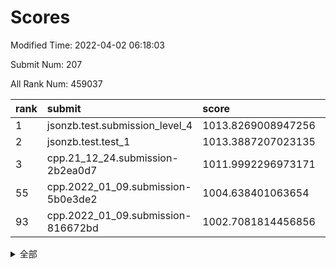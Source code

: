 # Scores

Modified Time: 2022-04-02 06:18:03

Submit Num: 207

All Rank Num: 459037

| rank |               submit               |       score        |       sigma        | pk_num |
| :--- | :--------------------------------- | :----------------- | :----------------- | :----- |
| 1    | jsonzb.test.submission_level_4     | 1013.8269008947256 | 0.8389372710994681 | 8876   |
| 2    | jsonzb.test.test_1                 | 1013.3887207023135 | 0.8283105595578455 | 8872   |
| 3    | cpp.21_12_24.submission-2b2ea0d7   | 1011.9992296973171 | 0.7774109994656054 | 8872   |
| 55   | cpp.2022_01_09.submission-5b0e3de2 | 1004.638401063654  | 0.724600183371971  | 8871   |
| 93   | cpp.2022_01_09.submission-816672bd | 1002.7081814456856 | 0.7164400729123409 | 8869   |


<details>
<summary>全部</summary>

| rank |                 submit                 |       score        |       sigma        | pk_num |
| :--- | :------------------------------------- | :----------------- | :----------------- | :----- |
| 1    | jsonzb.test.submission_level_4         | 1013.8269008947256 | 0.8389372710994681 | 8876   |
| 2    | jsonzb.test.test_1                     | 1013.3887207023135 | 0.8283105595578455 | 8872   |
| 3    | cpp.21_12_24.submission-2b2ea0d7       | 1011.9992296973171 | 0.7774109994656054 | 8872   |
| 4    | gobigger.level_3.submission_level_3_13 | 1011.4921534076674 | 0.7611546655735673 | 8864   |
| 5    | gobigger.level_3.submission_level_3_9  | 1011.3025268526185 | 0.7926358299044649 | 8865   |
| 6    | gobigger.level_3.submission_level_3_39 | 1011.2380912845684 | 0.7888238335650966 | 8869   |
| 7    | gobigger.level_3.submission_level_3_31 | 1011.0164156303707 | 0.7669244080904705 | 8876   |
| 8    | gobigger.level_3.submission_level_3_19 | 1010.9449105404395 | 0.7783049552658495 | 8867   |
| 9    | gobigger.level_3.submission_level_3_37 | 1010.9212055941412 | 0.7799751407012383 | 8872   |
| 10   | gobigger.level_3.submission_level_3_16 | 1010.8142350530609 | 0.7839912520895121 | 8868   |
| 11   | gobigger.level_3.submission_level_3_46 | 1010.7473892292436 | 0.7573504914777128 | 8865   |
| 12   | gobigger.level_3.submission_level_3_34 | 1010.7198699231272 | 0.7563542865606588 | 8870   |
| 13   | gobigger.level_3.submission_level_3_1  | 1010.5702777521728 | 0.7821515866155546 | 8868   |
| 14   | gobigger.level_3.submission_level_3_48 | 1010.5601556373367 | 0.7607401183044777 | 8872   |
| 15   | gobigger.level_3.submission_level_3_10 | 1010.543804248838  | 0.7409144768486536 | 8872   |
| 16   | gobigger.level_3.submission_level_3_45 | 1010.541581974242  | 0.7535423031900514 | 8873   |
| 17   | gobigger.level_3.submission_level_3_23 | 1010.476442066195  | 0.7620839473079274 | 8869   |
| 18   | gobigger.level_3.submission_level_3_7  | 1010.4004160311662 | 0.7684910319908721 | 8871   |
| 19   | gobigger.level_3.submission_level_3_47 | 1010.3511613382675 | 0.7725374245200235 | 8873   |
| 20   | gobigger.level_3.submission_level_3_26 | 1010.3320617534556 | 0.790977148563731  | 8872   |
| 21   | gobigger.level_3.submission_level_3_20 | 1010.2946941474905 | 0.7532201977030095 | 8867   |
| 22   | gobigger.level_3.submission_level_3_24 | 1010.2855841621049 | 0.7523603650927697 | 8865   |
| 23   | gobigger.level_3.submission_level_3_36 | 1010.267817161673  | 0.7728056379911897 | 8868   |
| 24   | gobigger.level_3.submission_level_3_8  | 1010.1084955095968 | 0.7534558854596564 | 8872   |
| 25   | gobigger.level_3.submission_level_3_15 | 1010.0218789117785 | 0.7620794600308668 | 8879   |
| 26   | gobigger.level_3.submission_level_3_44 | 1010.0132565207556 | 0.7662996229332404 | 8865   |
| 27   | gobigger.level_3.submission_level_3_40 | 1009.9879600229272 | 0.7503821981335866 | 8873   |
| 28   | gobigger.level_3.submission_level_3_41 | 1009.9810844797161 | 0.7617760437808829 | 8870   |
| 29   | gobigger.level_3.submission_level_3_35 | 1009.9685794757456 | 0.7523605596596057 | 8867   |
| 30   | gobigger.level_3.submission_level_3_2  | 1009.9614293607801 | 0.7578233422447157 | 8874   |
| 31   | gobigger.level_3.submission_level_3_38 | 1009.8399694657471 | 0.7621358456024375 | 8869   |
| 32   | gobigger.level_3.submission_level_3_5  | 1009.8340006750415 | 0.7604110458991113 | 8868   |
| 33   | gobigger.level_3.submission_level_3_3  | 1009.7053406863091 | 0.7414911936551584 | 8872   |
| 34   | gobigger.level_3.submission_level_3_42 | 1009.5472451283839 | 0.7589002696939603 | 8867   |
| 35   | gobigger.level_3.submission_level_3_25 | 1009.5378656145903 | 0.7411960291200184 | 8871   |
| 36   | gobigger.level_3.submission_level_3_33 | 1009.5316890722853 | 0.7470805707748831 | 8869   |
| 37   | gobigger.level_3.submission_level_3_17 | 1009.5036089890124 | 0.7315391735442546 | 8868   |
| 38   | gobigger.level_3.submission_level_3_0  | 1009.4801994782043 | 0.7608142357011669 | 8871   |
| 39   | gobigger.level_3.submission_level_3_18 | 1009.4733541483623 | 0.7426643369038597 | 8866   |
| 40   | gobigger.level_3.submission_level_3_6  | 1009.4138224726962 | 0.7382043302478027 | 8871   |
| 41   | gobigger.level_3.submission_level_3_49 | 1009.4126719353682 | 0.8077434007966718 | 8864   |
| 42   | gobigger.level_3.submission_level_3_27 | 1009.3855585092547 | 0.7598519178089939 | 8871   |
| 43   | gobigger.level_3.submission_level_3_14 | 1009.3677563005105 | 0.7597593382121987 | 8874   |
| 44   | gobigger.level_3.submission_level_3_28 | 1009.2252786540714 | 0.7464585585826644 | 8867   |
| 45   | gobigger.level_3.submission_level_3_43 | 1009.1229980492435 | 0.7455121816032063 | 8871   |
| 46   | gobigger.level_3.submission_level_3_32 | 1009.0768722083108 | 0.7405281439298572 | 8872   |
| 47   | gobigger.level_3.submission_level_3_4  | 1009.0640959300434 | 0.7338747841457094 | 8866   |
| 48   | gobigger.level_3.submission_level_3_29 | 1008.9487958089808 | 0.7291663644133449 | 8872   |
| 49   | gobigger.level_3.submission_level_3_21 | 1008.8056570453922 | 0.7445538467829371 | 8874   |
| 50   | gobigger.level_3.submission_level_3_11 | 1008.7159738340694 | 0.7454674783435185 | 8870   |
| 51   | gobigger.level_3.submission_level_3_22 | 1008.6078511504543 | 0.7434748677667603 | 8874   |
| 52   | gobigger.level_3.submission_level_3_12 | 1008.5930689731008 | 0.7578395003013744 | 8865   |
| 53   | gobigger.level_3.submission_level_3_30 | 1008.2148394042094 | 0.7122262821677097 | 8872   |
| 54   | gobigger.level_1.submission_level_1_36 | 1005.1892803545832 | 0.7277126835891864 | 8867   |
| 55   | cpp.2022_01_09.submission-5b0e3de2     | 1004.638401063654  | 0.724600183371971  | 8871   |
| 56   | gobigger.level_1.submission_level_1_28 | 1004.3864792423133 | 0.7276294322229184 | 8872   |
| 57   | gobigger.level_1.submission_level_1_0  | 1004.3393483842455 | 0.7284765766932267 | 8868   |
| 58   | gobigger.level_1.submission_level_1_40 | 1004.2740276335229 | 0.7197344951859587 | 8868   |
| 59   | gobigger.level_1.submission_level_1_7  | 1004.2044509590465 | 0.7310190985530197 | 8872   |
| 60   | gobigger.level_1.submission_level_1_35 | 1004.147428785237  | 0.7122851225382143 | 8873   |
| 61   | gobigger.level_1.submission_level_1_49 | 1004.1428023318    | 0.7186081369241535 | 8875   |
| 62   | gobigger.level_1.submission_level_1_44 | 1004.1115395108867 | 0.7206059848017842 | 8867   |
| 63   | gobigger.level_1.submission_level_1_32 | 1004.1066825605105 | 0.7168993891127426 | 8868   |
| 64   | gobigger.level_1.submission_level_1_10 | 1004.0670588690365 | 0.7157991475299873 | 8873   |
| 65   | gobigger.level_1.submission_level_1_6  | 1004.0577975859597 | 0.7174102725664494 | 8873   |
| 66   | gobigger.level_1.submission_level_1_9  | 1004.0027252936031 | 0.731539188040227  | 8873   |
| 67   | gobigger.level_1.submission_level_1_18 | 1003.8581056186356 | 0.7192478581416598 | 8870   |
| 68   | gobigger.level_1.submission_level_1_17 | 1003.8389896770909 | 0.7149638629648721 | 8872   |
| 69   | gobigger.level_1.submission_level_1_46 | 1003.7931690688238 | 0.711286365411788  | 8866   |
| 70   | gobigger.level_1.submission_level_1_23 | 1003.790175205064  | 0.7145337908902503 | 8872   |
| 71   | gobigger.level_1.submission_level_1_37 | 1003.7474351485442 | 0.7130783502086895 | 8874   |
| 72   | gobigger.level_1.submission_level_1_34 | 1003.7342638310163 | 0.7194458707546443 | 8868   |
| 73   | gobigger.level_1.submission_level_1_47 | 1003.6974783867762 | 0.7171700129707408 | 8865   |
| 74   | gobigger.level_1.submission_level_1_41 | 1003.6524722159298 | 0.7236774164815158 | 8873   |
| 75   | gobigger.level_1.submission_level_1_30 | 1003.6444757180903 | 0.7137247996611129 | 8869   |
| 76   | gobigger.level_1.submission_level_1_20 | 1003.6367089069466 | 0.7143985345633437 | 8875   |
| 77   | gobigger.level_1.submission_level_1_1  | 1003.5914042665815 | 0.7118273487799688 | 8873   |
| 78   | gobigger.level_1.submission_level_1_43 | 1003.5896954634167 | 0.7083175834447228 | 8868   |
| 79   | gobigger.level_1.submission_level_1_15 | 1003.5740119882418 | 0.7223697527205283 | 8873   |
| 80   | gobigger.level_1.submission_level_1_5  | 1003.516209921112  | 0.7143893160728958 | 8864   |
| 81   | gobigger.level_1.submission_level_1_29 | 1003.4973513410658 | 0.7217624396998121 | 8873   |
| 82   | gobigger.level_1.submission_level_1_26 | 1003.3580046898803 | 0.7242419266254959 | 8868   |
| 83   | gobigger.level_1.submission_level_1_38 | 1003.3442830308538 | 0.73067457233214   | 8871   |
| 84   | gobigger.level_1.submission_level_1_14 | 1003.2797623188001 | 0.7225502736139343 | 8875   |
| 85   | gobigger.level_1.submission_level_1_11 | 1003.2665028823102 | 0.7218517620971203 | 8871   |
| 86   | gobigger.level_1.submission_level_1_45 | 1003.2477477850094 | 0.7210568179175347 | 8873   |
| 87   | gobigger.level_1.submission_level_1_2  | 1003.2445751303533 | 0.7174426381412475 | 8873   |
| 88   | gobigger.level_1.submission_level_1_39 | 1003.2415419968711 | 0.7248355488638104 | 8865   |
| 89   | gobigger.level_1.submission_level_1_22 | 1003.0307704458484 | 0.7086714864119246 | 8865   |
| 90   | gobigger.level_1.submission_level_1_31 | 1003.0243849077219 | 0.7166755494486883 | 8870   |
| 91   | gobigger.level_1.submission_level_1_16 | 1003.0143575279376 | 0.7081925640157394 | 8873   |
| 92   | gobigger.level_1.submission_level_1_24 | 1002.7159376094373 | 0.7122999289915992 | 8870   |
| 93   | cpp.2022_01_09.submission-816672bd     | 1002.7081814456856 | 0.7164400729123409 | 8869   |
| 94   | gobigger.level_1.submission_level_1_4  | 1002.7077492366353 | 0.7124393859579482 | 8870   |
| 95   | gobigger.level_1.submission_level_1_33 | 1002.6989511098246 | 0.707299917450723  | 8865   |
| 96   | gobigger.level_1.submission_level_1_19 | 1002.6277297897153 | 0.7163750441699394 | 8868   |
| 97   | gobigger.level_1.submission_level_1_3  | 1002.5656740287138 | 0.7123998607181685 | 8872   |
| 98   | gobigger.level_1.submission_level_1_13 | 1002.4958239640439 | 0.7053008843909764 | 8872   |
| 99   | gobigger.level_1.submission_level_1_48 | 1002.4666788579497 | 0.716260734371118  | 8873   |
| 100  | gobigger.level_1.submission_level_1_25 | 1002.3555698267545 | 0.7101709837249995 | 8869   |
| 101  | gobigger.level_1.submission_level_1_27 | 1002.3497836768811 | 0.7118867046327746 | 8873   |
| 102  | gobigger.level_1.submission_level_1_42 | 1002.1078655703625 | 0.7100866005573961 | 8873   |
| 103  | gobigger.level_1.submission_level_1_12 | 1002.082475696707  | 0.718050048072583  | 8876   |
| 104  | gobigger.level_1.submission_level_1_8  | 1002.0403678050228 | 0.6966309387911793 | 8870   |
| 105  | gobigger.level_1.submission_level_1_21 | 1001.6548003790938 | 0.71458930957943   | 8872   |
| 106  | gobigger.random.submission_random_32   | 998.1123670564423  | 0.7070543457228904 | 8874   |
| 107  | gobigger.random.submission_random_44   | 997.4969836300967  | 0.7021242864923242 | 8874   |
| 108  | gobigger.random.submission_random_9    | 997.4303859496827  | 0.7058215241408756 | 8868   |
| 109  | gobigger.random.submission_random_38   | 996.9969861027619  | 0.7050625678642516 | 8874   |
| 110  | gobigger.random.submission_random_35   | 996.9372702629178  | 0.7011291682492434 | 8871   |
| 111  | gobigger.random.submission_random_11   | 996.7829593260109  | 0.7042107445833276 | 8872   |
| 112  | gobigger.random.submission_random_6    | 996.7773092800559  | 0.7112836352916537 | 8867   |
| 113  | gobigger.random.submission_random_31   | 996.7643172162087  | 0.6960564191456265 | 8874   |
| 114  | gobigger.random.submission_random_29   | 996.7186679967069  | 0.7152668644981534 | 8868   |
| 115  | gobigger.random.submission_random_48   | 996.6499891327913  | 0.7031845432973085 | 8867   |
| 116  | gobigger.random.submission_random_26   | 996.6200535508673  | 0.7073050889895526 | 8865   |
| 117  | gobigger.random.submission_random_16   | 996.4324635216569  | 0.7025953736381769 | 8872   |
| 118  | gobigger.random.submission_random_8    | 996.4224230312733  | 0.7114798435225662 | 8866   |
| 119  | gobigger.random.submission_random_22   | 996.3903110819608  | 0.6998769488455856 | 8866   |
| 120  | gobigger.random.submission_random_21   | 996.2977685439764  | 0.717346295433778  | 8877   |
| 121  | gobigger.random.submission_random_34   | 996.2810434485486  | 0.7122988115622748 | 8867   |
| 122  | gobigger.random.submission_random_4    | 996.2696220534725  | 0.718586135926189  | 8868   |
| 123  | gobigger.random.submission_random_10   | 996.2092266831445  | 0.7235065656037559 | 8868   |
| 124  | gobigger.random.submission_random_27   | 996.1886012592098  | 0.7040748175431613 | 8864   |
| 125  | gobigger.random.submission_random_23   | 996.1354717402235  | 0.7087922853087285 | 8873   |
| 126  | gobigger.random.submission_random_18   | 996.1021999850219  | 0.7118726354041642 | 8874   |
| 127  | gobigger.random.submission_random_36   | 996.0942245480977  | 0.7085985562681367 | 8868   |
| 128  | gobigger.random.submission_random_30   | 996.0869445475643  | 0.7043996464482842 | 8876   |
| 129  | gobigger.random.submission_random_7    | 996.0776845302207  | 0.7181941331618518 | 8870   |
| 130  | gobigger.random.submission_random_28   | 996.0071444859765  | 0.7016270539426902 | 8873   |
| 131  | gobigger.random.submission_random_12   | 995.986496332329   | 0.7213852762937812 | 8868   |
| 132  | gobigger.random.submission_random_25   | 995.9173940327169  | 0.7133865238461238 | 8872   |
| 133  | gobigger.random.submission_random_0    | 995.9157024632271  | 0.7053447117211323 | 8874   |
| 134  | gobigger.random.submission_random_45   | 995.9088774432604  | 0.7072113431060861 | 8870   |
| 135  | gobigger.random.submission_random_1    | 995.8785511263479  | 0.7138956441219761 | 8873   |
| 136  | gobigger.random.submission_random_46   | 995.8335167729842  | 0.7110661248212475 | 8873   |
| 137  | gobigger.random.submission_random_2    | 995.7917981879209  | 0.7098830844956551 | 8866   |
| 138  | gobigger.random.submission_random_17   | 995.708263035705   | 0.7131483970090392 | 8867   |
| 139  | gobigger.random.submission_random_15   | 995.7046130890704  | 0.7247985473378936 | 8871   |
| 140  | gobigger.random.submission_random_33   | 995.6892740919865  | 0.7123618550690154 | 8869   |
| 141  | gobigger.random.submission_random_5    | 995.6154899605159  | 0.7134617846994908 | 8867   |
| 142  | gobigger.random.submission_random_40   | 995.6060299515331  | 0.7043107230065291 | 8873   |
| 143  | gobigger.random.submission_random_24   | 995.5319831358107  | 0.7065285946257721 | 8869   |
| 144  | gobigger.random.submission_random_42   | 995.3968790476655  | 0.713299222267059  | 8870   |
| 145  | gobigger.random.submission_random_39   | 995.3853284526296  | 0.7077519018037972 | 8870   |
| 146  | gobigger.random.submission_random_49   | 995.3844754658294  | 0.7290510663658881 | 8868   |
| 147  | gobigger.random.submission_random_13   | 995.3412260345502  | 0.7216018965710802 | 8874   |
| 148  | gobigger.random.submission_random_47   | 995.3158671245039  | 0.6960742503840597 | 8872   |
| 149  | gobigger.random.submission_random_20   | 995.1963694597346  | 0.7088342046517654 | 8874   |
| 150  | gobigger.random.submission_random_43   | 995.1753352634696  | 0.7149775267042386 | 8867   |
| 151  | gobigger.random.submission_random_19   | 995.1359076470787  | 0.7085864367276756 | 8877   |
| 152  | gobigger.random.submission_random_41   | 995.0702240683283  | 0.7265804186331084 | 8868   |
| 153  | gobigger.random.submission_random_3    | 994.9291179597286  | 0.7227665004065256 | 8877   |
| 154  | gobigger.random.submission_random_14   | 994.8796369158101  | 0.7053248095146923 | 8872   |
| 155  | gobigger.random.submission_random_37   | 994.5362207774095  | 0.7073577486841983 | 8871   |
| 156  | gobigger.level_2.submission_level_2_4  | 994.3057496382929  | 0.741931140274801  | 8875   |
| 157  | gobigger.level_2.submission_level_2_43 | 994.110277370595   | 0.7199399833092754 | 8867   |
| 158  | gobigger.level_2.submission_level_2_13 | 993.9627012687566  | 0.7372499432223493 | 8865   |
| 159  | gobigger.level_2.submission_level_2_27 | 993.9248852209322  | 0.7456516158552968 | 8870   |
| 160  | gobigger.level_2.submission_level_2_38 | 993.8708334293765  | 0.7111513517765018 | 8869   |
| 161  | gobigger.level_2.submission_level_2_6  | 993.6867515961384  | 0.7367644119233138 | 8870   |
| 162  | gobigger.level_2.submission_level_2_32 | 993.6009724411712  | 0.7398800249856547 | 8874   |
| 163  | gobigger.level_2.submission_level_2_35 | 993.288093248161   | 0.7481029416305366 | 8872   |
| 164  | gobigger.level_2.submission_level_2_28 | 993.2728771007568  | 0.7377958253316973 | 8869   |
| 165  | gobigger.level_2.submission_level_2_40 | 993.1717537375393  | 0.7350243995787842 | 8871   |
| 166  | gobigger.level_2.submission_level_2_34 | 993.1274144331647  | 0.7359825892527871 | 8865   |
| 167  | gobigger.level_2.submission_level_2_31 | 993.0987379290196  | 0.7343809814378689 | 8869   |
| 168  | gobigger.level_2.submission_level_2_36 | 993.0981136668959  | 0.745459207663742  | 8870   |
| 169  | gobigger.level_2.submission_level_2_11 | 992.8571820144487  | 0.754072373841535  | 8875   |
| 170  | gobigger.level_2.submission_level_2_47 | 992.7871729187455  | 0.7368118181995749 | 8863   |
| 171  | gobigger.level_2.submission_level_2_0  | 992.635471878134   | 0.7477061459864525 | 8871   |
| 172  | gobigger.level_2.submission_level_2_15 | 992.4527311725531  | 0.7519072865223462 | 8871   |
| 173  | gobigger.level_2.submission_level_2_7  | 992.372407514927   | 0.7302170055289241 | 8871   |
| 174  | gobigger.level_2.submission_level_2_24 | 992.335648786966   | 0.7461054046673151 | 8876   |
| 175  | gobigger.level_2.submission_level_2_5  | 992.2167397154324  | 0.7353310579766973 | 8868   |
| 176  | gobigger.level_2.submission_level_2_41 | 992.2056824604257  | 0.7216674799620107 | 8868   |
| 177  | gobigger.level_2.submission_level_2_30 | 992.2035098898599  | 0.7426095999249097 | 8868   |
| 178  | gobigger.level_2.submission_level_2_44 | 992.1810675889468  | 0.7383187347116993 | 8871   |
| 179  | gobigger.level_2.submission_level_2_12 | 992.1449869399482  | 0.7540167933468057 | 8871   |
| 180  | gobigger.level_2.submission_level_2_39 | 992.1426892410747  | 0.74409672345473   | 8865   |
| 181  | gobigger.level_2.submission_level_2_2  | 991.9692718714675  | 0.760920930301345  | 8864   |
| 182  | gobigger.level_2.submission_level_2_23 | 991.8887416016876  | 0.7470644440756093 | 8869   |
| 183  | gobigger.level_2.submission_level_2_1  | 991.863296264744   | 0.7461929944616632 | 8873   |
| 184  | gobigger.level_2.submission_level_2_46 | 991.8402715405255  | 0.7541464438541089 | 8873   |
| 185  | gobigger.level_2.submission_level_2_8  | 991.8358018885117  | 0.7224321463905856 | 8869   |
| 186  | gobigger.level_2.submission_level_2_19 | 991.7983137507248  | 0.7587641128211309 | 8875   |
| 187  | gobigger.level_2.submission_level_2_37 | 991.7724717826251  | 0.7500276273450379 | 8868   |
| 188  | gobigger.level_2.submission_level_2_20 | 991.7508505507416  | 0.738784607959466  | 8867   |
| 189  | gobigger.level_2.submission_level_2_14 | 991.5088283996782  | 0.7519324541836359 | 8868   |
| 190  | gobigger.level_2.submission_level_2_16 | 991.4734577780614  | 0.7624440544799985 | 8870   |
| 191  | gobigger.level_2.submission_level_2_33 | 991.4375841994646  | 0.7505484707030736 | 8867   |
| 192  | gobigger.level_2.submission_level_2_45 | 991.418186502608   | 0.754505958140783  | 8877   |
| 193  | gobigger.level_2.submission_level_2_21 | 991.3825222043865  | 0.7438797269732553 | 8868   |
| 194  | gobigger.level_2.submission_level_2_10 | 991.3296854245611  | 0.7522028141676896 | 8872   |
| 195  | gobigger.level_2.submission_level_2_22 | 991.2217775191111  | 0.7452364077764162 | 8873   |
| 196  | gobigger.level_2.submission_level_2_9  | 991.0091823972716  | 0.7715509771830001 | 8868   |
| 197  | gobigger.level_2.submission_level_2_29 | 991.0009643052529  | 0.7522905500106604 | 8867   |
| 198  | gobigger.level_2.submission_level_2_25 | 990.8835219236719  | 0.7421524926162358 | 8872   |
| 199  | gobigger.level_2.submission_level_2_18 | 990.81689980477    | 0.7373830798574935 | 8873   |
| 200  | gobigger.level_2.submission_level_2_48 | 990.8124320686757  | 0.7492558456108245 | 8873   |
| 201  | gobigger.level_2.submission_level_2_26 | 990.7723243792357  | 0.7701956675001528 | 8868   |
| 202  | gobigger.level_2.submission_level_2_49 | 990.7392932583763  | 0.7742009025921204 | 8867   |
| 203  | gobigger.level_2.submission_level_2_42 | 990.7278625870392  | 0.764453126263374  | 8868   |
| 204  | gobigger.level_2.submission_level_2_17 | 990.6926812689376  | 0.7788905338388278 | 8868   |
| 205  | gobigger.level_2.submission_level_2_3  | 990.6337627207337  | 0.7473578835411335 | 8872   |
| 206  | gobigger.none.submission_none_0        | 977.6440616140775  | 1.4060927528678626 | 8872   |
| 207  | gobigger.none.submission_none_1        | 974.2593726934018  | 1.7694106869533333 | 8877   |

</details>